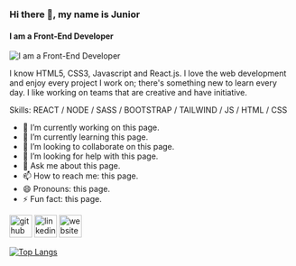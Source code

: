 <!--
**juniiormediina/juniiormediina** is a ✨ _special_ ✨ repository because its `README.md` (this file) appears on your GitHub profile.

Here are some ideas to get you started:

- 🔭 I’m currently working on ...
- 🌱 I’m currently learning ...
- 👯 I’m looking to collaborate on ...
- 🤔 I’m looking for help with ...
- 💬 Ask me about ...
- 📫 How to reach me: ...
- 😄 Pronouns: ...
- ⚡ Fun fact: ...
-->


### Hi there 👋, my name is Junior
#### I am a Front-End Developer
![I am a Front-End Developer](https://arturssmirnovs.github.io/github-profile-readme-generator/images/banner.png)

I know HTML5, CSS3, Javascript and React.js. I love the web development and enjoy every project I work on; there's something new to learn every day. I like working on teams that are creative and have initiative.

Skills: REACT / NODE / SASS / BOOTSTRAP / TAILWIND / JS / HTML / CSS

- 🔭 I’m currently working on this page. 
- 🌱 I’m currently learning this page. 
- 👯 I’m looking to collaborate on this page. 
- 🤔 I’m looking for help with this page. 
- 💬 Ask me about this page. 
- 📫 How to reach me: this page. 
- 😄 Pronouns: this page. 
- ⚡ Fun fact: this page. 


[<img src='https://cdn.jsdelivr.net/npm/simple-icons@3.0.1/icons/github.svg' alt='github' height='40'>](https://github.com/juniiormediina)  [<img src='https://cdn.jsdelivr.net/npm/simple-icons@3.0.1/icons/linkedin.svg' alt='linkedin' height='40'>](https://www.linkedin.com/in/https://www.linkedin.com/in/juniorhmedinab//)  [<img src='https://cdn.jsdelivr.net/npm/simple-icons@3.0.1/icons/icloud.svg' alt='website' height='40'>](https://portfolio-junior-medina.vercel.app/)  

[![Top Langs](https://github-readme-stats.vercel.app/api/top-langs/?username=juniiormediina)](https://github.com/anuraghazra/github-readme-stats)
